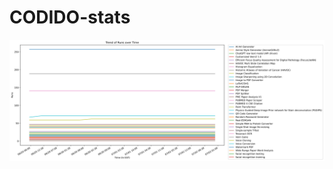 # CODIDO-stats

<img alt="my image" src="https://raw.githubusercontent.com/duanxianpi/CODIDO-stats/main/plot.svg">
